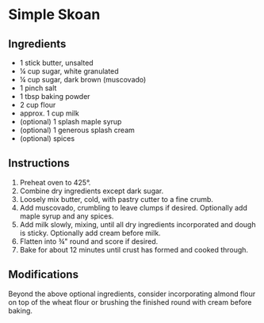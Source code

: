 # Simple Skoan

## Ingredients
 - 1 stick butter, unsalted
 - ¼ cup sugar, white granulated
 - ¼ cup sugar, dark brown (muscovado)
 - 1 pinch salt
 - 1 tbsp baking powder
 - 2 cup flour
 - approx. 1 cup milk
 - (optional) 1 splash maple syrup
 - (optional) 1 generous splash cream
 - (optional) spices

## Instructions

 1. Preheat oven to 425°.
 2. Combine dry ingredients except dark sugar.
 3. Loosely mix butter, cold, with pastry cutter to a fine crumb.
 4. Add muscovado, crumbling to leave clumps if desired. Optionally add maple syrup and any spices.
 5. Add milk slowly, mixing, until all dry ingredients incorporated and dough is sticky. Optionally add cream before milk.
 6. Flatten into ¾" round and score if desired.
 7. Bake for about 12 minutes until crust has formed and cooked through.

## Modifications

Beyond the above optional ingredients, consider incorporating almond flour on top of the wheat flour or brushing the finished round with cream before baking.

